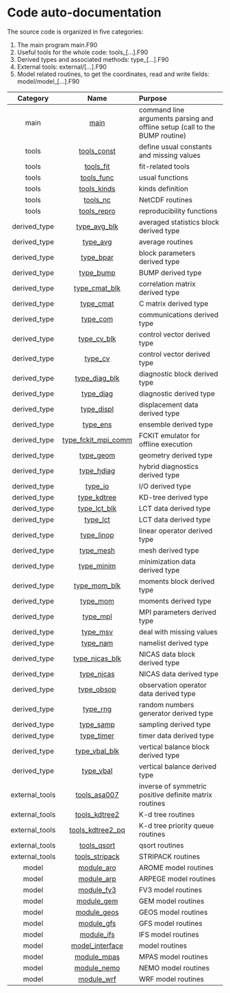 # Code auto-documentation

The source code is organized in five categories:

1. The main program main.F90
2. Useful tools for the whole code: tools_[...].F90
3. Derived types and associated methods: type_[...].F90
4. External tools: external/[...].F90
5. Model related routines, to get the coordinates, read and write fields: model/model_[...].F90

| Category | Name | Purpose |
| :------: | :--: | :---------- |
| main | [main](https://github.com/benjaminmenetrier/bump/tree/master/src/main.F90) | command line arguments parsing and offline setup (call to the BUMP routine) |
| tools | [tools_const](autodoc/tools_const.md) | define usual constants and missing values |
| tools | [tools_fit](autodoc/tools_fit.md) | fit-related tools |
| tools | [tools_func](autodoc/tools_func.md) | usual functions |
| tools | [tools_kinds](autodoc/tools_kinds.md) | kinds definition |
| tools | [tools_nc](autodoc/tools_nc.md) | NetCDF routines |
| tools | [tools_repro](autodoc/tools_repro.md) | reproducibility functions |
| derived_type | [type_avg_blk](autodoc/type_avg_blk.md) | averaged statistics block derived type |
| derived_type | [type_avg](autodoc/type_avg.md) | average routines |
| derived_type | [type_bpar](autodoc/type_bpar.md) | block parameters derived type |
| derived_type | [type_bump](autodoc/type_bump.md) | BUMP derived type |
| derived_type | [type_cmat_blk](autodoc/type_cmat_blk.md) | correlation matrix derived type |
| derived_type | [type_cmat](autodoc/type_cmat.md) | C matrix derived type |
| derived_type | [type_com](autodoc/type_com.md) | communications derived type |
| derived_type | [type_cv_blk](autodoc/type_cv_blk.md) | control vector derived type |
| derived_type | [type_cv](autodoc/type_cv.md) | control vector derived type |
| derived_type | [type_diag_blk](autodoc/type_diag_blk.md) | diagnostic block derived type |
| derived_type | [type_diag](autodoc/type_diag.md) | diagnostic derived type |
| derived_type | [type_displ](autodoc/type_displ.md) | displacement data derived type |
| derived_type | [type_ens](autodoc/type_ens.md) | ensemble derived type |
| derived_type | [type_fckit_mpi_comm](autodoc/type_fckit_mpi_comm.md) | FCKIT emulator for offline execution |
| derived_type | [type_geom](autodoc/type_geom.md) | geometry derived type |
| derived_type | [type_hdiag](autodoc/type_hdiag.md) | hybrid diagnostics derived type |
| derived_type | [type_io](autodoc/type_io.md) | I/O derived type |
| derived_type | [type_kdtree](autodoc/type_kdtree.md) | KD-tree derived type |
| derived_type | [type_lct_blk](autodoc/type_lct_blk.md) | LCT data derived type |
| derived_type | [type_lct](autodoc/type_lct.md) | LCT data derived type |
| derived_type | [type_linop](autodoc/type_linop.md) | linear operator derived type |
| derived_type | [type_mesh](autodoc/type_mesh.md) | mesh derived type |
| derived_type | [type_minim](autodoc/type_minim.md) | minimization data derived type |
| derived_type | [type_mom_blk](autodoc/type_mom_blk.md) | moments block derived type |
| derived_type | [type_mom](autodoc/type_mom.md) | moments derived type |
| derived_type | [type_mpl](autodoc/type_mpl.md) | MPI parameters derived type |
| derived_type | [type_msv](autodoc/type_msv.md) | deal with missing values |
| derived_type | [type_nam](autodoc/type_nam.md) | namelist derived type |
| derived_type | [type_nicas_blk](autodoc/type_nicas_blk.md) | NICAS data block derived type |
| derived_type | [type_nicas](autodoc/type_nicas.md) | NICAS data derived type |
| derived_type | [type_obsop](autodoc/type_obsop.md) | observation operator data derived type |
| derived_type | [type_rng](autodoc/type_rng.md) | random numbers generator derived type |
| derived_type | [type_samp](autodoc/type_samp.md) | sampling derived type |
| derived_type | [type_timer](autodoc/type_timer.md) | timer data derived type |
| derived_type | [type_vbal_blk](autodoc/type_vbal_blk.md) | vertical balance block derived type |
| derived_type | [type_vbal](autodoc/type_vbal.md) | vertical balance derived type |
| external_tools | [tools_asa007](autodoc/tools_asa007.md) | inverse of symmetric positive definite matrix routines |
| external_tools | [tools_kdtree2](autodoc/tools_kdtree2.md) | K-d tree routines |
| external_tools | [tools_kdtree2_pq](autodoc/tools_kdtree2_pq.md) | K-d tree priority queue routines |
| external_tools | [tools_qsort](autodoc/tools_qsort.md) | qsort routines |
| external_tools | [tools_stripack](autodoc/tools_stripack.md) | STRIPACK routines |
| model | [module_aro](autodoc/module_aro.md) | AROME model routines |
| model | [module_arp](autodoc/module_arp.md) | ARPEGE model routines |
| model | [module_fv3](autodoc/module_fv3.md) | FV3 model routines |
| model | [module_gem](autodoc/module_gem.md) | GEM model routines |
| model | [module_geos](autodoc/module_geos.md) | GEOS model routines |
| model | [module_gfs](autodoc/module_gfs.md) | GFS model routines |
| model | [module_ifs](autodoc/module_ifs.md) | IFS model routines |
| model | [model_interface](autodoc/model_interface.md) | model routines |
| model | [module_mpas](autodoc/module_mpas.md) | MPAS model routines |
| model | [module_nemo](autodoc/module_nemo.md) | NEMO model routines |
| model | [module_wrf](autodoc/module_wrf.md) | WRF model routines |
